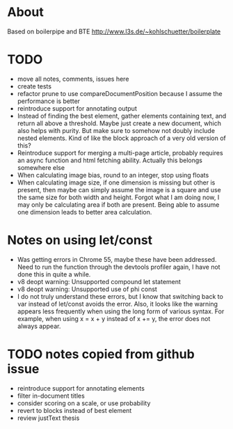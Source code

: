 
# About

Based on boilerpipe and BTE
http://www.l3s.de/~kohlschuetter/boilerplate

# TODO

* move all notes, comments, issues here
* create tests
* refactor prune to use compareDocumentPosition because I assume the performance
is better
* reintroduce support for annotating output
* Instead of finding the best element, gather elements containing text, and
return all above a threshold. Maybe just create a new document, which also
helps with purity. But make sure to somehow not doubly include nested elements.
Kind of like the block approach of a very old version of this?
* Reintroduce support for merging a multi-page article, probably requires an
async function and html fetching ability. Actually this belongs somewhere
else
* When calculating image bias, round to an integer, stop using floats
* When calculating image size, if one dimension is missing but other is present,
then maybe can simply assume the image is a square and use the same size for
both width and height. Forgot what I am doing now, I may only be calculating
area if both are present. Being able to assume one dimension leads to better
area calculation.

# Notes on using let/const

* Was getting errors in Chrome 55, maybe these have been addressed. Need to
run the function through the devtools profiler again, I have not done this in
quite a while.
* v8 deopt warning: Unsupported compound let statement
* v8 deopt warning: Unsupported use of phi const
* I do not truly understand these errors, but I know that switching back to
var instead of let/const avoids the error. Also, it looks like the warning
appears less frequently when using the long form of various syntax. For example,
when using x = x + y instead of x += y, the error does not always appear.

# TODO notes copied from github issue

* reintroduce support for annotating elements
* filter in-document titles
* consider scoring on a scale, or use probability
* revert to blocks instead of best element
* review justText thesis
